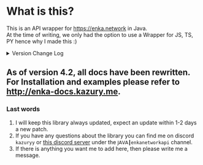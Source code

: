 # What is this?

This is an API wrapper for https://enka.network in Java.
<br> At the time of writing, we only had the option to use a Wrapper for JS, TS, PY hence why I made this :)

<details>
<summary>Version Change Log</summary>

> Update - 10/10/2024 - Library Version: 5.1 | Honkai: Star Rail Update
- Added new 2.6 [version data](<https://github.com/kazuryyx/EnkaNetworkAPI/commit/f1bdbcfc76623b0a4369f5366d39c6e26c5acb38>)
- Fixed GitLab Link for HSR

> Update - 10/10/2024 - Library Version: 5.1 | Honkai: Star Rail, Genshin Impact Update
- Added new 5.1 [version data](<https://github.com/kazuryyx/EnkaNetworkAPI/commit/99751230d8d400706053d9c70a2d65d3e8fe2762>)
- Added new 2.5 [version data](<https://github.com/kazuryyx/EnkaNetworkAPI/commit/c8c43bcad4d493b4dc94eb44f84b01b0a3e55254>) (I forgor last month)

> Update - 28/08/2024 - Library Version: 5.0 | Genshin Impact Update
- Added new 5.0 [version data](<https://github.com/kazuryyx/EnkaNetworkAPI/commit/fa903eed179cd204db51a7cad7b0983a54219373>)
- Adds the Option to calculate Talent materials for a given character, this is on the ``GenshinCalculator`` object.
- **BREAKING CHANGE**: Every ``new EnkaNetworkAPI()`` call now requires ``build`` at the end (see docs for example). This will load caches once instead of previously loading them twice (not needed on EnkaNetworkBuilder class)
- New Methods:
  - ``GenshinUserInformation#getTheaterActs``
  - ``GenshinUserInformation#getTheaterMode``
  - ``GenshinUserInformation#getTheaterStars``
  - ``GenshinUserInformation#isShowAvatarTalent``
  - ``GenshinUserInformation#getFriendshipCharacters``
  - ``GenshinUserInformation#getAbyssStars``

**Note:** There have been other changes before these, only the latest 3 will show.
</details>

## As of version 4.2, all docs have been rewritten. For Installation and examples please refer to http://enka-docs.kazury.me.

### Last words
1. I will keep this library always updated, expect an update within 1-2 days a new patch.
2. If you have any questions about the library you can find me on discord ``kazuryy`` or [this discord server](https://discord.gg/CuXPVGJDhk) under the ``𝖩𝖠𝖵𝖠┃enkanetworkapi`` channel.
3. If there is anything you want me to add here, then please write me a message.

